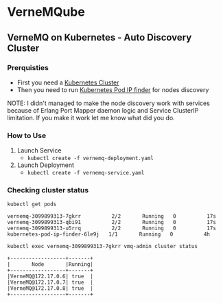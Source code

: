 # VerneMQube
## VerneMQ on Kubernetes - Auto Discovery Cluster

### Prerquisties

- First you need a [Kubernetes Cluster](http://kubernetes.io/gettingstarted/)
- Then you need to run [Kubernetes Pod IP finder](https://github.com/thesandlord/kubernetes-pod-ip-finder) for nodes discovery

NOTE: I didn't managed to make the node discovery work with services because of Erlang Port Mapper daemon logic and Service ClusterIP limitation. If you make it work let me know what did you do.

### How to Use

1. Launch Service
   - ```kubectl create -f vernemq-deployment.yaml```
1. Launch Deployment
   - ```kubectl create -f vernemq-service.yaml```

### Checking cluster status

```kubectl get pods```

```
vernemq-3099899313-7gkrr          2/2       Running   0          17s
vernemq-3099899313-qbi91          2/2       Running   0          17s
vernemq-3099899313-u5rrq          2/2       Running   0          17s
kubernetes-pod-ip-finder-6le9j   1/1       Running   0          4h
```

```kubectl exec vernemq-3099899313-7gkrr vmq-admin cluster status```

```
+------------------+-------+
|       Node       |Running|
+------------------+-------+
|VerneMQ@172.17.0.6| true  |
|VerneMQ@172.17.0.7| true  |
|VerneMQ@172.17.0.8| true  |
+------------------+-------+
```
